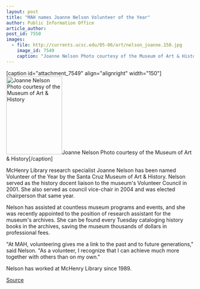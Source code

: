 ```yaml
---
layout: post
title: "MAH names Joanne Nelson Volunteer of the Year"
author: Public Information Office
article_author: 
post_id: 7550
images:
  - file: http://currents.ucsc.edu/05-06/art/nelson_joanne.150.jpg
    image_id: 7549
    caption: "Joanne Nelson Photo courtesy of the Museum of Art & History"
---
```


[caption id="attachment_7549" align="alignright" width="150"]<a href="http://dev-ucsc-news.pantheonsite.io/wp-content/uploads/2005/10/nelson_joanne.150.jpg"><img class="size-full wp-image-7549" src="http://dev-ucsc-news.pantheonsite.io/wp-content/uploads/2005/10/nelson_joanne.150.jpg" alt="Joanne Nelson Photo courtesy of the Museum of Art & History" width="150" height="209" /></a>Joanne Nelson Photo courtesy of the Museum of Art & History[/caption]
<a name="content" id="content"></a>
<p>
  McHenry Library research specialist Joanne Nelson has been named Volunteer of the Year by the Santa Cruz Museum of Art &amp; History. Nelson served as the history docent liaison to the museum's Volunteer Council in 2001. She also served as council vice-chair in 2004 and was elected chairperson that same year.
</p>
<p>
  Nelson has assisted at countless museum programs and events, and she was recently appointed to the position of research assistant for the museum's archives. She can be found every Tuesday cataloging history books in the archives, saving the museum thousands of dollars in professional fees.
</p>
<p>
  "At MAH, volunteering gives me a link to the past and to future generations," said Nelson. "As a volunteer, I recognize that I can achieve much more together with others than on my own."
</p>
<p>
  Nelson has worked at McHenry Library since 1989.
</p>
<p><a href="http://www1.ucsc.edu/currents/05-06/10-24/brief-nelson.asp" title="Permalink to brief-nelson">Source</a></p>

